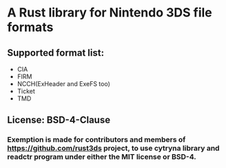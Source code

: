 # A Rust library for Nintendo 3DS file formats

## Supported format list:
- CIA
- FIRM
- NCCH(ExHeader and ExeFS too)
- Ticket
- TMD

## License: BSD-4-Clause
### Exemption is made for contributors and members of https://github.com/rust3ds project, to use cytryna library and readctr program under either the MIT license or BSD-4.
